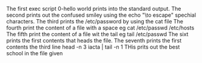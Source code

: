 The first exec script 0-hello world prints into the standard output.
The second prints out the confused smiley using the echo "\to escape" spechial characters.
The third prints the /etc/password by using the cat file
The fourth print the content of a file with a space eg cat /etc/passwd /etc/hosts
The fifth print the content of a file wit the tail eg tail /etc/passwd
The sixt prints the first contents that heads the file.
The seventh prints the first contents the third line head -n 3 iacta | tail -n 1
THis prits out the best school in the file given
